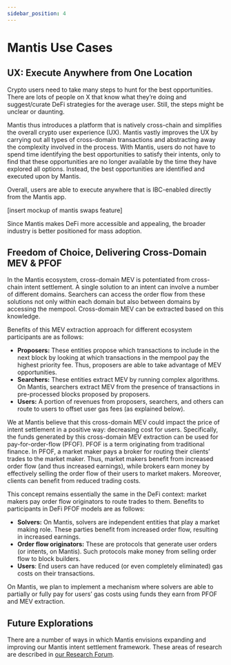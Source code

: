 ```yaml
---
sidebar_position: 4
---
```

# Mantis Use Cases

## UX: Execute Anywhere from One Location

Crypto users need to take many steps to hunt for the best opportunities. There are lots of people on X that know what they’re doing and suggest/curate DeFi strategies for the average user. Still, the steps might be unclear or daunting.

Mantis thus introduces a platform that is natively cross-chain and simplifies the overall crypto user experience (UX). Mantis vastly improves the UX by carrying out all types of cross-domain transactions and abstracting away the complexity involved in the process. With Mantis, users do not have to spend time identifying the best opportunities to satisfy their intents, only to find that these opportunities are no longer available by the time they have explored all options. Instead, the best opportunities are identified and executed upon by Mantis.

Overall, users are able to execute anywhere that is IBC-enabled directly from the Mantis app.

\[insert mockup of mantis swaps feature\]

Since Mantis makes DeFi more accessible and appealing, the broader industry is better positioned for mass adoption.

## Freedom of Choice, Delivering Cross-Domain MEV & PFOF

In the Mantis ecosystem, cross-domain MEV is potentiated from cross-chain intent settlement. A single solution to an intent can involve a number of different domains. Searchers can access the order flow from these solutions not only within each domain but also between domains by accessing the mempool. Cross-domain MEV can be extracted based on this knowledge.

Benefits of this MEV extraction approach for different ecosystem participants are as follows:

- **Proposers:** These entities propose which transactions to include in the next block by looking at which transactions in the mempool pay the highest priority fee. Thus, proposers are able to take advantage of MEV opportunities.
- **Searchers:** These entities extract MEV by running complex algorithms. On Mantis, searchers extract MEV from the presence of transactions in pre-processed blocks proposed by proposers.
- **Users:** A portion of revenues from proposers, searchers, and others can route to users to offset user gas fees (as explained below).

We at Mantis believe that this cross-domain MEV could impact the price of intent settlement in a positive way: decreasing cost for users. Specifically, the funds generated by this cross-domain MEV extraction can be used for pay-for-order-flow (PFOF). PFOF is a term originating from traditional finance. In PFOF, a market maker pays a broker for routing their clients’ trades to the market maker. Thus, market makers benefit from increased order flow (and thus increased earnings), while brokers earn money by effectively selling the order flow of their users to market makers. Moreover, clients can benefit from reduced trading costs.

This concept remains essentially the same in the DeFi context: market makers pay order flow originators to route trades to them. Benefits to participants in DeFi PFOF models are as follows:

- **Solvers:** On Mantis, solvers are independent entities that play a market making role. These parties benefit from increased order flow, resulting in increased earnings.
- **Order flow originators:** These are protocols that generate user orders (or intents, on Mantis). Such protocols make money from selling order flow to block builders.
- **Users**: End users can have reduced (or even completely eliminated) gas costs on their transactions.

On Mantis, we plan to implement a mechanism where solvers are able to partially or fully pay for users’ gas costs using funds they earn from PFOF and MEV extraction.

## Future Explorations

There are a number of ways in which Mantis envisions expanding and improving our Mantis intent settlement framework. These areas of research are described in [our Research Forum](https://research.composable.finance/t/the-research-rfp-program-current-rfps/309).
